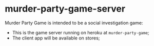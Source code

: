 # murder-party-game-server
Murder Party Game is intended to be a social investigation game:
- This is the game server running on heroku at `murder-party-game`;
- The client app will be available on stores;
